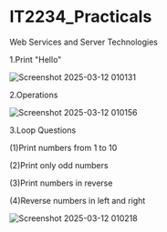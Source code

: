 # IT2234_Practicals
Web Services and Server Technologies

1.Print "Hello"

![Screenshot 2025-03-12 010131](https://github.com/user-attachments/assets/c1198344-342c-48cb-9fd5-2abb53b3279c)


2.Operations

![Screenshot 2025-03-12 010156](https://github.com/user-attachments/assets/953eda1f-79be-4d0d-a9ea-71d882a579ef)


3.Loop Questions

(1)Print numbers from 1 to 10

(2)Print only odd numbers

(3)Print numbers in reverse

(4)Reverse numbers in left and right

![Screenshot 2025-03-12 010218](https://github.com/user-attachments/assets/5578310d-cd20-498e-9cfc-655c795ecc58)


